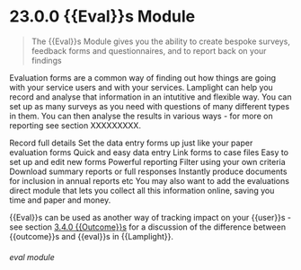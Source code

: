 # 23.0.0    {{Eval}}s Module 

> The {{Eval}}s Module gives you the ability to create bespoke surveys, feedback forms and questionnaires, and to report back on your findings 

Evaluation forms are a common way of finding out how things are going with your service users and with your services. Lamplight can help you record and analyse that information in an intutitive and flexible way. You can set up as many surveys as you need with questions of many different types in them. You can then analyse the results in various ways - for more on reporting see section XXXXXXXXX. 

Record full details
Set the data entry forms up just like your paper evaluation forms
Quick and easy data entry
Link forms to case files
Easy to set up and edit new forms
Powerful reporting
Filter using your own criteria
Download summary reports or full responses
Instantly produce documents for inclusion in annual reports etc
You may also want to add the evaluations direct module that lets you collect all this information online, saving you time and paper and money.


{{Eval}}s can be used as another way of tracking impact on your {{user}}s - see section [3.4.0  {{Outcome}}s](/help/index/v/{{version}}/p/3.4.0) for a discussion of the difference between {{outcome}}s and {{eval}}s in {{Lamplight}}. 

###### eval module


